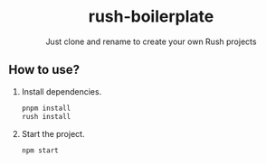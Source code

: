 <h1 align="center">rush-boilerplate</h1>
<p align="center">Just clone and rename to create your own Rush projects</p>

## How to use?

1. Install dependencies.

    ```bash
    pnpm install
    rush install
    ```

1. Start the project.

    ```bash
    npm start
    ```
